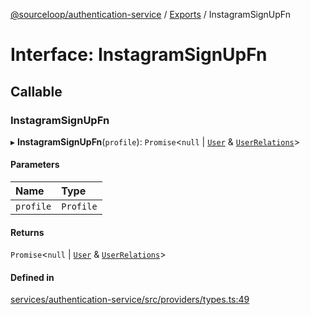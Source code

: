 [@sourceloop/authentication-service](../README.md) / [Exports](../modules.md) / InstagramSignUpFn

# Interface: InstagramSignUpFn

## Callable

### InstagramSignUpFn

▸ **InstagramSignUpFn**(`profile`): `Promise`<``null`` \| [`User`](../classes/User.md) & [`UserRelations`](UserRelations.md)\>

#### Parameters

| Name | Type |
| :------ | :------ |
| `profile` | `Profile` |

#### Returns

`Promise`<``null`` \| [`User`](../classes/User.md) & [`UserRelations`](UserRelations.md)\>

#### Defined in

[services/authentication-service/src/providers/types.ts:49](https://github.com/sourcefuse/loopback4-microservice-catalog/blob/6c16af104/services/authentication-service/src/providers/types.ts#L49)
